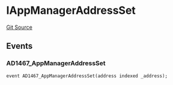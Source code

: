 # IAppManagerAddressSet
[Git Source](https://github.com/thrackle-io/tron/blob/f0b9409d0746d035136fce54b3907220cf162a23/src/common/IEvents.sol)


## Events
### AD1467_AppManagerAddressSet

```solidity
event AD1467_AppManagerAddressSet(address indexed _address);
```

